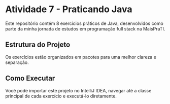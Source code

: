 # Atividade 7 - Praticando Java

Este repositório contém 8 exercícios práticos de Java, desenvolvidos como parte da minha jornada de estudos em programação full stack na MaisPraTI.

## Estrutura do Projeto

Os exercícios estão organizados em pacotes para uma melhor clareza e separação.


## Como Executar

Você pode importar este projeto no IntelliJ IDEA, navegar até a classe principal de cada exercício e executá-lo diretamente.

